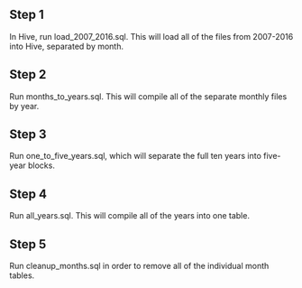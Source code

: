 ## Step 1

In Hive, run load_2007_2016.sql. This will load all of the files from 2007-2016 into Hive, separated by month.

## Step 2

Run months_to_years.sql. This will compile all of the separate monthly files by year.

## Step 3

Run one_to_five_years.sql, which will separate the full ten years into five-year blocks.

## Step 4

Run all_years.sql. This will compile all of the years into one table.

## Step 5

Run cleanup_months.sql in order to remove all of the individual month tables.
